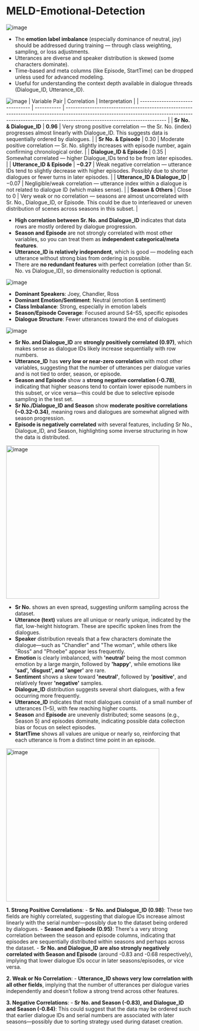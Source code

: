 # MELD-Emotional-Detection

![image](https://github.com/user-attachments/assets/b1bba304-7ebb-4531-a81a-0250847867a7)
- The **emotion label imbalance** (especially dominance of neutral, joy) should be addressed during training — through class weighting, sampling, or loss adjustments.
- Utterances are diverse and speaker distribution is skewed (some characters dominate).
- Time-based and meta columns (like Episode, StartTime) can be dropped unless used for advanced modeling.
- Useful for understanding the context depth available in dialogue threads (Dialogue_ID, Utterance_ID).

![image](https://github.com/user-attachments/assets/d85c1788-5325-49c4-bfaf-5b3530d6852d)
| Variable Pair                    | Correlation | Interpretation                                                                                                                                                                                         |
| -------------------------------- | ----------- | ------------------------------------------------------------------------------------------------------------------------------------------------------------------------------------------------------ |
| **Sr No. & Dialogue\_ID**        | **0.96**    | Very strong positive correlation — the Sr. No. (index) progresses almost linearly with Dialogue\_ID. This suggests data is sequentially ordered by dialogues.                                          |
| **Sr No. & Episode**             | 0.30        | Moderate positive correlation — Sr. No. slightly increases with episode number, again confirming chronological order.                                                                                  |
| **Dialogue\_ID & Episode**       | 0.35        | Somewhat correlated — higher Dialogue\_IDs tend to be from later episodes.                                                                                                                             |
| **Utterance\_ID & Episode**      | **−0.27**   | Weak negative correlation — utterance IDs tend to slightly decrease with higher episodes. Possibly due to shorter dialogues or fewer turns in later episodes.                                          |
| **Utterance\_ID & Dialogue\_ID** | −0.07       | Negligible/weak correlation — utterance index within a dialogue is not related to dialogue ID (which makes sense).                                                                                     |
| **Season & Others**              | Close to 0  | Very weak or no correlation — seasons are almost uncorrelated with Sr. No., Dialogue\_ID, or Episode. This could be due to interleaved or uneven distribution of scenes across seasons in this subset. |

- **High correlation between Sr. No. and Dialogue_ID** indicates that data rows are mostly ordered by dialogue progression.
- **Season and Episode** are not strongly correlated with most other variables, so you can treat them as **independent categorical/meta features**.
- **Utterance_ID is relatively independent**, which is good — modeling each utterance without strong bias from ordering is possible.
- There are **no redundant features** with perfect correlation (other than Sr. No. vs Dialogue_ID), so dimensionality reduction is optional.

![image](https://github.com/user-attachments/assets/8e970221-6b29-4482-8d23-bc1e58cbfeb6)
- **Dominant Speakers**: Joey, Chandler, Ross
- **Dominant Emotion/Sentiment**: Neutral (emotion & sentiment)
- **Class Imbalance**: Strong, especially in emotion labels
- **Season/Episode Coverage**: Focused around S4–S5, specific episodes
- **Dialogue Structure**: Fewer utterances toward the end of dialogues


![image](https://github.com/user-attachments/assets/3339d475-ff79-40c4-89d8-cd5ee07ea6d9)

- **Sr No. and Dialogue_ID** are **strongly positively correlated (0.97)**, which makes sense as dialogue IDs likely increase sequentially with row numbers.
- **Utterance_ID** has **very low or near-zero correlation** with most other variables, suggesting that the number of utterances per dialogue varies and is not tied to order, season, or episode.
- **Season and Episode** show a **strong negative correlation (-0.78)**, indicating that higher seasons tend to contain lower episode numbers in this subset, or vice versa—this could be due to selective episode sampling in the test set.
- **Sr No./Dialogue_ID and Season** show **moderate positive correlations (~0.32-0.34)**, meaning rows and dialogues are somewhat aligned with season progression.
- **Episode is negatively correlated** with several features, including Sr No., Dialogue_ID, and Season, highlighting some inverse structuring in how the data is distributed.


<img width="412" alt="image" src="https://github.com/user-attachments/assets/5e7f239f-7933-4eab-ab7c-185eddf61fe7" />

- **Sr No.** shows an even spread, suggesting uniform sampling across the dataset.
- **Utterance (text)** values are all unique or nearly unique, indicated by the flat, low-height histogram. These are specific spoken lines from the dialogues.
- **Speaker** distribution reveals that a few characters dominate the dialogue—such as "Chandler" and "The woman", while others like "Ross" and "Phoebe" appear less frequently.
- **Emotion** is clearly imbalanced, with **'neutral'** being the most common emotion by a large margin, followed by **'happy'**, while emotions like **'sad', 'disgust', and 'anger'** are rare.
- **Sentiment** shows a skew toward **'neutral'**, followed by **'positive'**, and relatively fewer **'negative'** samples.
- **Dialogue_ID** distribution suggests several short dialogues, with a few occurring more frequently.
- **Utterance_ID** indicates that most dialogues consist of a small number of utterances (1–5), with few reaching higher counts.
- **Season** and **Episode** are unevenly distributed; some seasons (e.g., Season 5) and episodes dominate, indicating possible data collection bias or focus on select episodes.
- **StartTime** shows all values are unique or nearly so, reinforcing that each utterance is from a distinct time point in an episode.


<img width="412" alt="image" src="https://github.com/user-attachments/assets/85ceac2c-e155-45db-a38d-58fe384868d2" />

**1. Strong Positive Correlations**:
    - **Sr No. and Dialogue_ID (0.98)**: These two fields are highly correlated, suggesting that dialogue IDs increase almost linearly with the serial number—possibly due to the dataset being ordered by dialogues.
    - **Season and Episode (0.95)**: There's a very strong correlation between the season and episode columns, indicating that episodes are sequentially distributed within seasons and perhaps across the dataset.
    - **Sr No. and Dialogue_ID are also strongly negatively correlated with Season and Episode** (around -0.83 and -0.68 respectively), implying that lower dialogue IDs occur in later seasons/episodes, or vice versa.

**2. Weak or No Correlation**:
    - **Utterance_ID shows very low correlation with all other fields**, implying that the number of utterances per dialogue varies independently and doesn’t follow a strong trend across other features.

**3. Negative Correlations**:
    - **Sr No. and Season (-0.83), and Dialogue_ID and Season (-0.84)**: This could suggest that the data may be ordered such that earlier dialogue IDs and serial numbers are associated with later seasons—possibly due to sorting strategy used during dataset creation.
